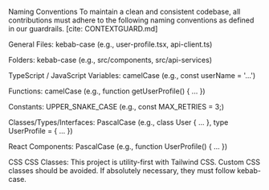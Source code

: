 Naming Conventions
To maintain a clean and consistent codebase, all contributions must adhere to the following naming conventions as defined in our guardrails. [cite: CONTEXTGUARD.md]

General
Files: kebab-case (e.g., user-profile.tsx, api-client.ts)

Folders: kebab-case (e.g., src/components, src/api-services)

TypeScript / JavaScript
Variables: camelCase (e.g., const userName = '...')

Functions: camelCase (e.g., function getUserProfile() { ... })

Constants: UPPER_SNAKE_CASE (e.g., const MAX_RETRIES = 3;)

Classes/Types/Interfaces: PascalCase (e.g., class User { ... }, type UserProfile = { ... })

React Components: PascalCase (e.g., function UserProfile() { ... })

CSS
CSS Classes: This project is utility-first with Tailwind CSS. Custom CSS classes should be avoided. If absolutely necessary, they must follow kebab-case.